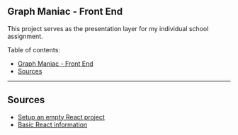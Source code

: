## Graph Maniac - Front End

This project serves as the presentation layer for my individual school assignment.

Table of contents:
- [Graph Maniac - Front End](#graph-maniac---front-end)
- [Sources](#sources)

---

## Sources

- [Setup an empty React project](./INSTALLATION.md)
- [Basic React information](./REACT.md)